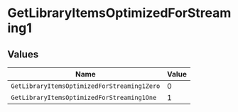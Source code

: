 # GetLibraryItemsOptimizedForStreaming1


## Values

| Name                                        | Value                                       |
| ------------------------------------------- | ------------------------------------------- |
| `GetLibraryItemsOptimizedForStreaming1Zero` | 0                                           |
| `GetLibraryItemsOptimizedForStreaming1One`  | 1                                           |